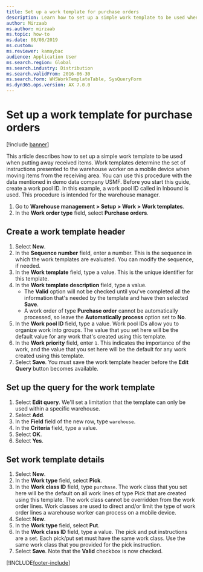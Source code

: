 ```yaml
--- 
title: Set up a work template for purchase orders
description: Learn how to set up a simple work template to be used when putting away received items, including a step-by-step process for creating work template headers. 
author: Mirzaab
ms.author: mirzaab
ms.topic: how-to
ms.date: 08/08/2019
ms.custom:
ms.reviewer: kamaybac    
audience: Application User
ms.search.region: Global
ms.search.industry: Distribution
ms.search.validFrom: 2016-06-30
ms.search.form: WHSWorkTemplateTable, SysQueryForm 
ms.dyn365.ops.version: AX 7.0.0 
---
```


# Set up a work template for purchase orders

[!include [banner](../../includes/banner.md)]

This article describes how to set up a simple work template to be used when putting away received items. Work templates determine the set of instructions presented to the warehouse worker on a mobile device when moving items from the receiving area. You can use this procedure with the data mentioned in demo data company USMF. Before you start this guide, create a work pool ID. In this example, a work pool ID called in Inbound is used. This procedure is intended for the warehouse manager.

1. Go to **Warehouse management > Setup > Work > Work templates**.
2. In the **Work order type** field, select **Purchase orders**.

## Create a work template header
1. Select **New**.
2. In the **Sequence number** field, enter a number. This is the sequence in which the work templates are evaluated. You can modify the sequence, if needed.  
3. In the **Work template** field, type a value. This is the unique identifier for this template.  
4. In the **Work template description** field, type a value.
    - The **Valid** option will not be checked until you've completed all the information that's needed by the template and have then selected **Save**.  
    - A work order of type **Purchase order** cannot be automatically processed, so leave the **Automatically process** option set to **No**.  
5. In the **Work pool ID** field, type a value. Work pool IDs allow you to organize work into groups. The value that you set here will be the default value for any work that's created using this template.  
6. In the **Work priority** field, enter `1`. This indicates the importance of the work, and the value that you set here will be the default for any work created using this template.  
7. Select **Save**. You must save the work template header before the **Edit Query** button becomes available.  

## Set up the query for the work template
1. Select **Edit query**. We'll set a limitation that the template can only be used within a specific warehouse.  
2. Select **Add**.
3. In the **Field** field of the new row, type `warehouse`.
4. In the **Criteria** field, type a value.
5. Select **OK**.
6. Select **Yes**.

## Set work template details
1. Select **New**.
2. In the **Work type** field, select **Pick**.
3. In the **Work class ID** field, type `purchase`. The work class that you set here will be the default on all work lines of type Pick that are created using this template. The work class cannot be overridden from the work order lines. Work classes are used to direct and/or limit the type of work order lines a warehouse worker can process on a mobile device.  
4. Select **New**.
5. In the **Work type** field, select **Put**.
6. In the **Work class ID** field, type a value. The pick and put instructions are a set. Each pick/put set must have the same work class. Use the same work class that you provided for the pick instruction.  
7. Select **Save**. Note that the **Valid** checkbox is now checked.  



[!INCLUDE[footer-include](../../../includes/footer-banner.md)]
